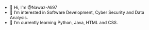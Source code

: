 - 👋 Hi, I’m @Nawaz-Ali97
- 👀 I’m interested in Software Development, Cyber Security and Data Analysis.
- 🌱 I’m currently learning Python, Java, HTML and CSS.

<!---
Nawaz-Ali97/Nawaz-Ali97 is a ✨ special ✨ repository because its `README.md` (this file) appears on your GitHub profile.
You can click the Preview link to take a look at your changes.
--->
